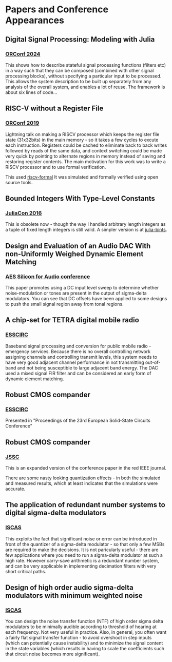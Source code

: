 
# Papers and Conference Appearances

## Digital Signal Processing: Modeling with Julia  
### [ORConf 2024](https://fossi-foundation.org/orconf/2024#digital-signal-processing-modeling-with-julia)

This shows how to describe stateful signal processing functions (filters etc) in a way such that they can be composed (combined with other signal processing blocks), without specifying a particular input to be processed.  This allows the system description to be built up separately from any analysis of the overall system, and enables a lot of reuse.  The framework is about six lines of code...

## RISC-V without a Register File 
### [ORConf 2019](https://github.com/arghhhh/minrv32)

Lightning talk on making a RISCV processor which keeps the register file state (31x32bits) in the main memory - so it takes a few cycles to excute each instruction.  Registers could be cached to eliminate back to back writes followed by reads of the same data, and context switching could be made very quick by pointing to alternate regions in memory instead of saving and restoring register contents.  The main motivation for this work was to write a RISCV processor and to use formal verification.

This used [riscv-formal](https://github.com/YosysHQ/riscv-formal) It was simulated and formally verified using open source tools.

## Bounded Integers With Type-Level Constants
### [JuliaCon 2016](https://github.com/arghhhh/bint-juliacon2016)

This is obsolete now - though the way I handled arbitrary length integers as a tuple of fixed length integers is still valid.
A simpler version is at [julia-bints](https://github.com/arghhhh/julia-bints).

## Design and Evaluation of an Audio DAC With non-Uniformly Weighed Dynamic Element Matching 
### [AES Silicon for Audio conference](https://aes2.org/publications/elibrary-page/?id=10149)

This paper promotes using a DC input level sweep to determine whether noise-modulation or tones are present in the output of sigma-delta modulators.  You can see that DC offsets have been applied to some designs to push the small signal region away from tonal regions.

## A chip-set for TETRA digital mobile radio 
### [ESSCIRC](https://ieeexplore.ieee.org/document/1471036)

Baseband signal processing and conversion for public mobile radio - emergency services.  Because there is no overall controlling network assigning channels and controlling transmit levels, this system needs to have very good adjacent channel performance in not transmitting out-of-band and not being susceptible to large adjacent band energy. The DAC used a mixed signal FIR filter and can be considered an early form of dynamic element matching. 


## Robust CMOS compander 
### [ESSCIRC](https://ieeexplore.ieee.org/document/1470874)
Presented in "Proceedings of the 23rd European Solid-State Circuits Conference"

## Robust CMOS compander 
### [JSSC](https://ieeexplore.ieee.org/document/701259)

This is an expanded version of the conference paper in the red IEEE journal.

There are some nasty looking quantization effects - in both the simulated and measured results, which at least indicates that the simulations were accurate.

## The application of redundant number systems to digital sigma-delta modulators 
### [ISCAS](https://ieeexplore.ieee.org/document/409007)

This exploits the fact that significant noise or error can be introduced in front of the quantizer of a sigma-delta modulator - so that only a few MSBs are required to make the decisions.  It is not paricularly useful - there are few applications where you need to run a sigma-delta modulator at such a high rate.  However carry-save arithmetic is a redundant number system, and can be very applicable in implementing decimation filters with very short critical paths.

## Design of high order audio sigma-delta modulators with minimum weighted noise 
### [ISCAS](https://ieeexplore.ieee.org/document/393687)

You can design the noise transfer function (NTF) of high order sigma delta modulators to be minimally audible according to threshold of hearing at each frequency.  Not very useful in practice.  Also, in general, you often want a fairly flat signal transfer function - to avoid overshoot in step inputs (which can potentially cause instability) and to minimize the signal content in the state variables (which results in having to scale the coefficients such that circuit noise becomes more significant).




